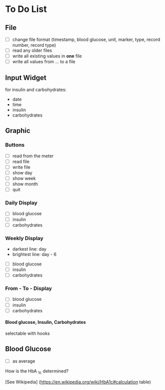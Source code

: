 # To Do List

## File
- [ ] change file format (timestamp, blood glucose, unit, marker, type, record number, record type)
- [ ] read any older files
- [ ] write all existing values ​​in **one** file
- [ ] write all values ​​from ... to a file

## Input Widget
for insulin and carbohydrates:
- date
- time
- insulin
- carbohydrates

## Graphic
### Buttons
- [ ] read from the meter
- [ ] read file
- [ ] write file
- [ ] show day
- [ ] show week
- [ ] show month
- [ ] quit

### Daily Display
- [ ] blood glucose
- [ ] insulin
- [ ] carbohydrates

### Weekly Display
- darkest line: day
- brightest line: day - 6


- [ ] blood glucose
- [ ] insulin
- [ ] carbohydrates

### From - To - Display
- [ ] blood glucose
- [ ] insulin
- [ ] carbohydrates

#### Blood glucose, Insulin, Carbohydrates
selectable with hooks

## Blood Glucose
- [ ] as average

How is the HbA <sub>1c</sub> determined?

[See Wikipedia] (https://en.wikipedia.org/wiki/HbA1c#calculation table)
